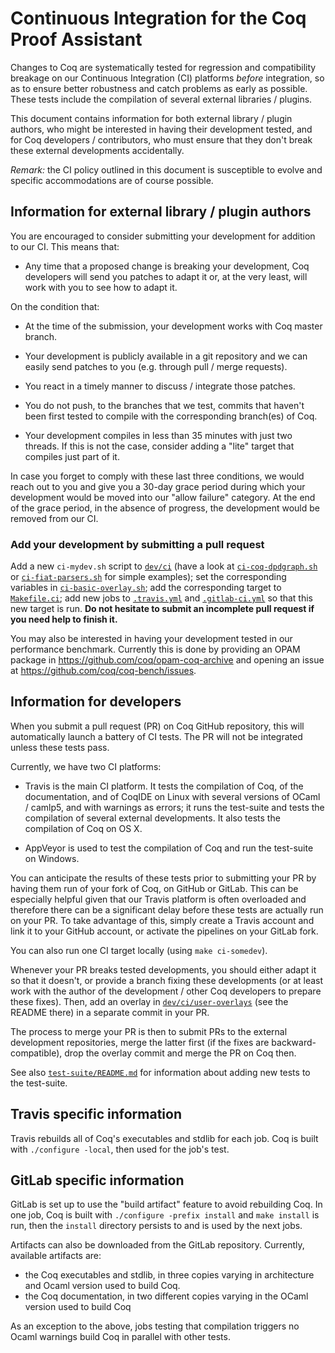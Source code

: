 Continuous Integration for the Coq Proof Assistant
==================================================

Changes to Coq are systematically tested for regression and compatibility
breakage on our Continuous Integration (CI) platforms *before* integration,
so as to ensure better robustness and catch problems as early as possible.
These tests include the compilation of several external libraries / plugins.

This document contains information for both external library / plugin authors,
who might be interested in having their development tested, and for Coq
developers / contributors, who must ensure that they don't break these
external developments accidentally.

*Remark:* the CI policy outlined in this document is susceptible to evolve and
specific accommodations are of course possible.

Information for external library / plugin authors
-------------------------------------------------

You are encouraged to consider submitting your development for addition to
our CI. This means that:

- Any time that a proposed change is breaking your development, Coq developers
  will send you patches to adapt it or, at the very least, will work with you
  to see how to adapt it.

On the condition that:

- At the time of the submission, your development works with Coq master branch.

- Your development is publicly available in a git repository and we can easily
  send patches to you (e.g. through pull / merge requests).

- You react in a timely manner to discuss / integrate those patches.

- You do not push, to the branches that we test, commits that haven't been
  first tested to compile with the corresponding branch(es) of Coq.

- Your development compiles in less than 35 minutes with just two threads.
  If this is not the case, consider adding a "lite" target that compiles just
  part of it.

In case you forget to comply with these last three conditions, we would reach
out to you and give you a 30-day grace period during which your development
would be moved into our "allow failure" category. At the end of the grace
period, in the absence of progress, the development would be removed from our
CI.

### Add your development by submitting a pull request

Add a new `ci-mydev.sh` script to [`dev/ci`](/dev/ci) (have a look at
[`ci-coq-dpdgraph.sh`](/dev/ci/ci-coq-dpdgraph.sh) or
[`ci-fiat-parsers.sh`](/dev/ci/ci-fiat-parsers.sh) for simple examples);
set the corresponding variables in
[`ci-basic-overlay.sh`](/dev/ci/ci-basic-overlay.sh); add the corresponding
target to [`Makefile.ci`](/Makefile.ci); add new jobs to
[`.travis.yml`](/.travis.yml) and [`.gitlab-ci.yml`](/.gitlab-ci.yml) so that
this new target is run. **Do not hesitate to submit an incomplete pull request
if you need help to finish it.**

You may also be interested in having your development tested in our
performance benchmark. Currently this is done by providing an OPAM package
in https://github.com/coq/opam-coq-archive and opening an issue at
https://github.com/coq/coq-bench/issues.


Information for developers
--------------------------

When you submit a pull request (PR) on Coq GitHub repository, this will
automatically launch a battery of CI tests. The PR will not be integrated
unless these tests pass.

Currently, we have two CI platforms:

- Travis is the main CI platform. It tests the compilation of Coq, of the
  documentation, and of CoqIDE on Linux with several versions of OCaml /
  camlp5, and with warnings as errors; it runs the test-suite and tests the
  compilation of several external developments. It also tests the compilation
  of Coq on OS X.

- AppVeyor is used to test the compilation of Coq and run the test-suite on
  Windows.

You can anticipate the results of these tests prior to submitting your PR
by having them run of your fork of Coq, on GitHub or GitLab. This can be
especially helpful given that our Travis platform is often overloaded and
therefore there can be a significant delay before these tests are actually
run on your PR. To take advantage of this, simply create a Travis account
and link it to your GitHub account, or activate the pipelines on your GitLab
fork.

You can also run one CI target locally (using `make ci-somedev`).

Whenever your PR breaks tested developments, you should either adapt it
so that it doesn't, or provide a branch fixing these developments (or at
least work with the author of the development / other Coq developers to
prepare these fixes). Then, add an overlay in
[`dev/ci/user-overlays`](/dev/ci/user-overlays) (see the README there)
in a separate commit in your PR.

The process to merge your PR is then to submit PRs to the external
development repositories, merge the latter first (if the fixes are
backward-compatible), drop the overlay commit and merge the PR on Coq then.

See also [`test-suite/README.md`](/test-suite/README.md) for information about adding new tests to the test-suite.


Travis specific information
---------------------------

Travis rebuilds all of Coq's executables and stdlib for each job. Coq
is built with `./configure -local`, then used for the job's test.


GitLab specific information
---------------------------

GitLab is set up to use the "build artifact" feature to avoid
rebuilding Coq. In one job, Coq is built with `./configure -prefix
install` and `make install` is run, then the `install` directory
persists to and is used by the next jobs.

Artifacts can also be downloaded from the GitLab repository.
Currently, available artifacts are:
- the Coq executables and stdlib, in three copies varying in
  architecture and Ocaml version used to build Coq.
- the Coq documentation, in two different copies varying in the OCaml
  version used to build Coq

As an exception to the above, jobs testing that compilation triggers
no Ocaml warnings build Coq in parallel with other tests.
